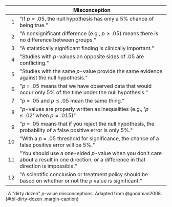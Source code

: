 |    | Misconception                                                                                                                                |
|---:|----------------------------------------------------------------------------------------------------------------------------------------------|
|  1 | "If $p = .05$, the null hypothesis has only a 5% chance of being true."                                                                      |
|  2 | "A nonsignificant difference (e.g., $p \geq .05$) means there is no difference between groups."                                              |
|  3 | "A statistically significant finding is clinically important."                                                                               |
|  4 | "Studies with $p$-values on opposite sides of .05 are conflicting."                                                                          |
|  5 | "Studies with the same $p$-value provide the same evidence against the null hypothesis."                                                     |
|  6 | "$p$ = .05 means that we have observed data that would occur only 5% of the time under the null hypothesis."                                 |
|  7 | "$p$ = .05 and $p \leq .05$ mean the same thing."                                                                                            |
|  8 | "$p$-values are properly written as inequalities (e.g., '$p \leq .02$' when $p = .015$)"                                                     |
|  9 | "$p$ = .05 means that if you reject the null hypothesis, the probability of a false positive error is only 5%."                              |
| 10 | "With a $p$ = .05 threshold for significance, the chance of a false positive error will be 5%."                                              |
| 11 | "You should use a one-sided $p$-value when you don't care about a result in one direction, or a difference in that direction is impossible." |
| 12 | "A scientific conclusion or treatment policy should be based on whether or not the $p$ value is significant."                                |

: A "dirty dozen" $p$-value misconceptions. Adapted from @goodman2008. {#tbl-dirty-dozen .margin-caption}
